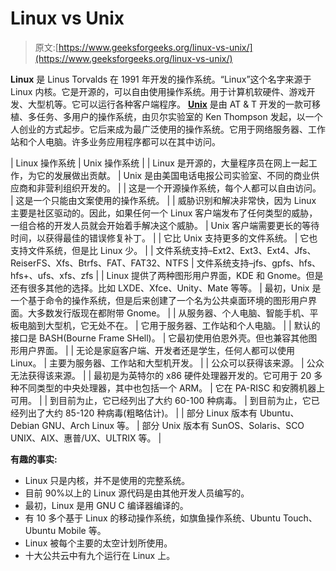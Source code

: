 # Linux vs Unix

> 原文:[https://www.geeksforgeeks.org/linux-vs-unix/](https://www.geeksforgeeks.org/linux-vs-unix/)

**Linux** 是 Linus Torvalds 在 1991 年开发的操作系统。“Linux”这个名字来源于 Linux 内核。它是开源的，可以自由使用操作系统。用于计算机软硬件、游戏开发、大型机等。它可以运行各种客户端程序。
**[Unix](https://www.geeksforgeeks.org/introduction-to-unix-system/)** 是由 AT & T 开发的一款可移植、多任务、多用户的操作系统，由贝尔实验室的 Ken Thompson 发起，以一个人创业的方式起步。它后来成为最广泛使用的操作系统。它用于网络服务器、工作站和个人电脑。许多业务应用程序都可以在其中访问。

| Linux 操作系统 | Unix 操作系统 |
| Linux 是开源的，大量程序员在网上一起工作，为它的发展做出贡献。 | Unix 是由美国电话电报公司实验室、不同的商业供应商和非营利组织开发的。 |
| 这是一个开源操作系统，每个人都可以自由访问。 | 这是一个只能由文案使用的操作系统。 |
| 威胁识别和解决非常快，因为 Linux 主要是社区驱动的。因此，如果任何一个 Linux 客户端发布了任何类型的威胁，一组合格的开发人员就会开始着手解决这个威胁。 | Unix 客户端需要更长的等待时间，以获得最佳的错误修复补丁。 |
| 它比 Unix 支持更多的文件系统。 | 它也支持文件系统，但是比 Linux 少。 |
| 文件系统支持–Ext2、Ext3、Ext4、Jfs、ReiserFS、Xfs、Btrfs、FAT、FAT32、NTFS | 文件系统支持–jfs、gpfs、hfs、hfs+、ufs、xfs、zfs |
| Linux 提供了两种图形用户界面，KDE 和 Gnome。但是还有很多其他的选择。比如 LXDE、Xfce、Unity、Mate 等等。 | 最初，Unix 是一个基于命令的操作系统，但是后来创建了一个名为公共桌面环境的图形用户界面。大多数发行版现在都附带 Gnome。 |
| 从服务器、个人电脑、智能手机、平板电脑到大型机，它无处不在。 | 它用于服务器、工作站和个人电脑。 |
| 默认的接口是 BASH(Bourne Frame SHell)。 | 它最初使用伯恩外壳。但也兼容其他图形用户界面。 |
| 无论是家庭客户端、开发者还是学生，任何人都可以使用 Linux。 | 主要为服务器、工作站和大型机开发。 |
| 公众可以获得该来源。 | 公众无法获得该来源。 |
| 最初是为英特尔的 x86 硬件处理器开发的。它可用于 20 多种不同类型的中央处理器，其中也包括一个 ARM。 | 它在 PA-RISC 和安腾机器上可用。 |
| 到目前为止，它已经列出了大约 60-100 种病毒。 | 到目前为止，它已经列出了大约 85-120 种病毒(粗略估计)。 |
| 部分 Linux 版本有 Ubuntu、Debian GNU、Arch Linux 等。 | 部分 Unix 版本有 SunOS、Solaris、SCO UNIX、AIX、惠普/UX、ULTRIX 等。 |

**有趣的事实:**

*   Linux 只是内核，并不是使用的完整系统。
*   目前 90%以上的 Linux 源代码是由其他开发人员编写的。
*   最初，Linux 是用 GNU C 编译器编译的。
*   有 10 多个基于 Linux 的移动操作系统，如旗鱼操作系统、Ubuntu Touch、Ubuntu Mobile 等。
*   Linux 被每个主要的太空计划所使用。
*   十大公共云中有九个运行在 Linux 上。
